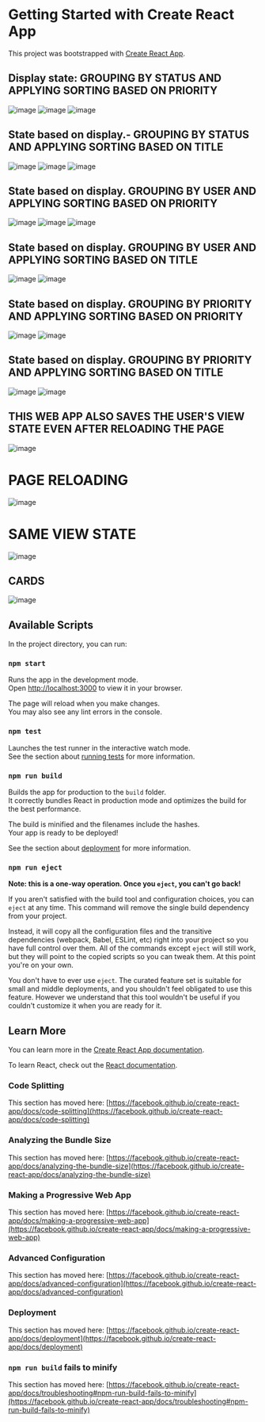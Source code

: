 # Getting Started with Create React App

This project was bootstrapped with [Create React App](https://github.com/facebook/create-react-app).

## Display state: GROUPING BY STATUS AND APPLYING SORTING BASED ON PRIORITY
![image](https://github.com/AryamanParida/Kanban-board-web-app/assets/77320949/50328f36-c5d1-4fb4-a4e9-b0cdf85880c9)
![image](https://github.com/AryamanParida/Kanban-board-web-app/assets/77320949/eff5eb47-cc76-4c30-9439-7e86db3c5d62)
![image](https://github.com/AryamanParida/Kanban-board-web-app/assets/77320949/0846771d-be97-468f-9137-c3a16aa82ae9)

## State based on display.- GROUPING BY STATUS AND APPLYING SORTING BASED ON TITLE
![image](https://github.com/AryamanParida/Kanban-board-web-app/assets/77320949/58c6f2eb-2786-44c5-844a-78bf7b43d664)
![image](https://github.com/AryamanParida/Kanban-board-web-app/assets/77320949/522d7161-7d0a-4fc1-ba14-8580ee88d5ed)
![image](https://github.com/AryamanParida/Kanban-board-web-app/assets/77320949/86a40731-e8c0-4d45-b748-ed5dcef1d2a8)


## State based on display. GROUPING BY USER AND APPLYING SORTING BASED ON PRIORITY
![image](https://github.com/AryamanParida/Kanban-board-web-app/assets/77320949/0b8260bf-b92b-433c-b1ac-7225316e1c6f)
![image](https://github.com/AryamanParida/Kanban-board-web-app/assets/77320949/72c648d1-548c-4cee-a283-6cc0a06e4cda)
![image](https://github.com/AryamanParida/Kanban-board-web-app/assets/77320949/391936de-387a-49bd-9814-166f0c1c069a)


## State based on display. GROUPING BY USER AND APPLYING SORTING BASED ON TITLE
![image](https://github.com/AryamanParida/Kanban-board-web-app/assets/77320949/1ccadf80-2230-41a9-b181-ff245efa0f03)
![image](https://github.com/AryamanParida/Kanban-board-web-app/assets/77320949/b610cc37-6d90-427d-b564-4710f810d601)

## State based on display. GROUPING BY PRIORITY AND APPLYING SORTING BASED ON PRIORITY
![image](https://github.com/AryamanParida/Kanban-board-web-app/assets/77320949/6b564cd5-ac08-42d4-9324-cc5d773896e2)
![image](https://github.com/AryamanParida/Kanban-board-web-app/assets/77320949/711aae84-0ea8-47eb-8fde-b2f702057b2f)


## State based on display. GROUPING BY PRIORITY AND APPLYING SORTING BASED ON TITLE
![image](https://github.com/AryamanParida/Kanban-board-web-app/assets/77320949/826830fa-89f5-4a7d-9e53-090c57ac2108)
![image](https://github.com/AryamanParida/Kanban-board-web-app/assets/77320949/49226ba9-9dc0-4068-840d-743e0e459216)


## THIS WEB APP ALSO SAVES THE USER'S VIEW STATE EVEN AFTER RELOADING THE PAGE
![image](https://github.com/AryamanParida/Kanban-board-web-app/assets/77320949/c70d9620-863f-42eb-9bc4-1eaebb8fe325)

# PAGE RELOADING
![image](https://github.com/AryamanParida/Kanban-board-web-app/assets/77320949/04422681-5515-4ef9-a66e-176bb0a1ccf2)

# SAME VIEW STATE
![image](https://github.com/AryamanParida/Kanban-board-web-app/assets/77320949/1b990e1b-bb68-42ce-9c3c-168aff6e6721)

## CARDS
![image](https://github.com/AryamanParida/Kanban-board-web-app/assets/77320949/cf31de8e-89f3-4c7d-8b82-28b1bdc76675)

## Available Scripts

In the project directory, you can run:

### `npm start`

Runs the app in the development mode.\
Open [http://localhost:3000](http://localhost:3000) to view it in your browser.

The page will reload when you make changes.\
You may also see any lint errors in the console.

### `npm test`

Launches the test runner in the interactive watch mode.\
See the section about [running tests](https://facebook.github.io/create-react-app/docs/running-tests) for more information.

### `npm run build`

Builds the app for production to the `build` folder.\
It correctly bundles React in production mode and optimizes the build for the best performance.

The build is minified and the filenames include the hashes.\
Your app is ready to be deployed!

See the section about [deployment](https://facebook.github.io/create-react-app/docs/deployment) for more information.

### `npm run eject`

**Note: this is a one-way operation. Once you `eject`, you can't go back!**

If you aren't satisfied with the build tool and configuration choices, you can `eject` at any time. This command will remove the single build dependency from your project.

Instead, it will copy all the configuration files and the transitive dependencies (webpack, Babel, ESLint, etc) right into your project so you have full control over them. All of the commands except `eject` will still work, but they will point to the copied scripts so you can tweak them. At this point you're on your own.

You don't have to ever use `eject`. The curated feature set is suitable for small and middle deployments, and you shouldn't feel obligated to use this feature. However we understand that this tool wouldn't be useful if you couldn't customize it when you are ready for it.

## Learn More

You can learn more in the [Create React App documentation](https://facebook.github.io/create-react-app/docs/getting-started).

To learn React, check out the [React documentation](https://reactjs.org/).

### Code Splitting

This section has moved here: [https://facebook.github.io/create-react-app/docs/code-splitting](https://facebook.github.io/create-react-app/docs/code-splitting)

### Analyzing the Bundle Size

This section has moved here: [https://facebook.github.io/create-react-app/docs/analyzing-the-bundle-size](https://facebook.github.io/create-react-app/docs/analyzing-the-bundle-size)

### Making a Progressive Web App

This section has moved here: [https://facebook.github.io/create-react-app/docs/making-a-progressive-web-app](https://facebook.github.io/create-react-app/docs/making-a-progressive-web-app)

### Advanced Configuration

This section has moved here: [https://facebook.github.io/create-react-app/docs/advanced-configuration](https://facebook.github.io/create-react-app/docs/advanced-configuration)

### Deployment

This section has moved here: [https://facebook.github.io/create-react-app/docs/deployment](https://facebook.github.io/create-react-app/docs/deployment)

### `npm run build` fails to minify

This section has moved here: [https://facebook.github.io/create-react-app/docs/troubleshooting#npm-run-build-fails-to-minify](https://facebook.github.io/create-react-app/docs/troubleshooting#npm-run-build-fails-to-minify)
